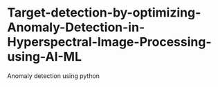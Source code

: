 # Target-detection-by-optimizing-Anomaly-Detection-in-Hyperspectral-Image-Processing-using-AI-ML
Anomaly detection using python
